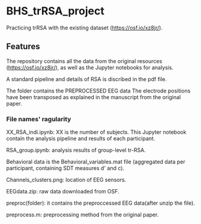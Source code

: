 # BHS_trRSA_project
Practicing trRSA with the existing dataset (https://osf.io/xz8jr/).

## Features
The repository contains all the data from the original resources (https://osf.io/xz8jr/), as well as the Jupyter notebooks for analysis.

A standard pipeline and details of RSA is discribed in the pdf file.

The folder contains the PREPROCESSED EEG data
The electrode positions have been transposed as explained in the manuscript from the original paper.

### File names' ragularity
XX_RSA_indi.ipynb: XX is the number of subjects. This Jupyter notebook contain the analysis pipeline and results of each participant. 

RSA_group.ipynb: analysis results of group-level tr-RSA.

Behavioral data is the Behavioral_variables.mat file (aggregated data per participant, containing SDT measures d' and c).

Channels_clusters.png: location of EEG sensors.

EEGdata.zip: raw data downloaded from OSF.

preproc(folder): it contains the preproccessed EEG data(after unzip the file).

preprocess.m: preprocessing method from the original paper.
